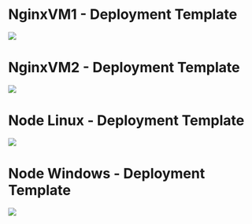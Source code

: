 # NginxVM1 - Deployment Template

<a href="https://portal.azure.com/#create/Microsoft.Template/uri/https%3A%2F%2Fraw.githubusercontent.com%2Fkendubu1%2Fsamples%2Fmain%2Fnginx1%2Ftemplate.json" target="_blank">
    <img src="http://azuredeploy.net/deploybutton.png"/>
</a>

# NginxVM2 - Deployment Template

<a href="https://portal.azure.com/#create/Microsoft.Template/uri/https%3A%2F%2Fraw.githubusercontent.com%2Fkendubu1%2Fsamples%2Fmain%2Fnginx2%2Ftemplate.json" target="_blank">
    <img src="http://azuredeploy.net/deploybutton.png"/>
</a>

# Node Linux - Deployment Template

<a href="https://portal.azure.com/#create/Microsoft.Template/uri/https%3A%2F%2Fraw.githubusercontent.com%2Fkendubu1%2Fsamples%2Fmain%2Fnginx2%2Ftemplate.json" target="_blank">
    <img src="http://azuredeploy.net/deploybutton.png"/>
</a>

# Node Windows - Deployment Template

<a href="https://portal.azure.com/#create/Microsoft.Template/uri/https%3A%2F%2Fraw.githubusercontent.com%2Fkendubu1%2Fsamples%2Fmain%2Fnginx2%2Ftemplate.json" target="_blank">
    <img src="http://azuredeploy.net/deploybutton.png"/>
</a>
